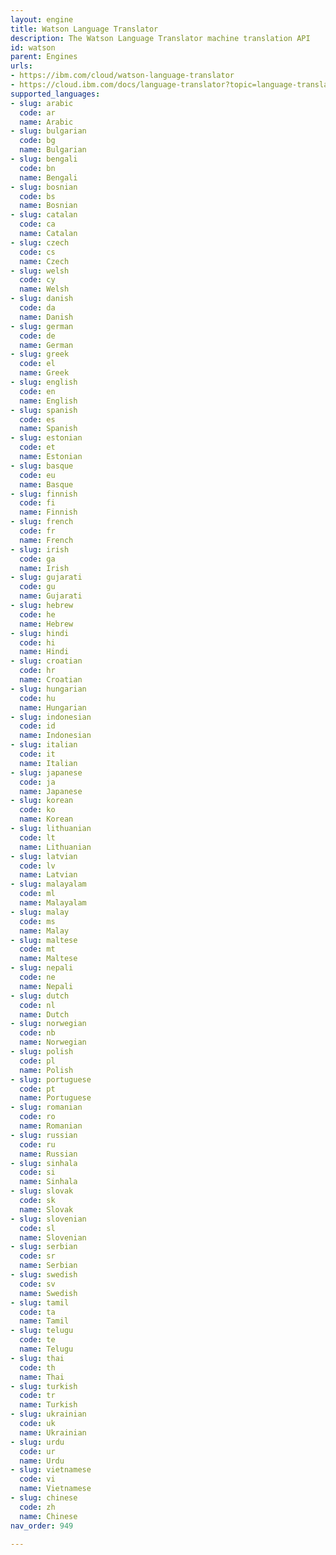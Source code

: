 ```yaml
---
layout: engine
title: Watson Language Translator
description: The Watson Language Translator machine translation API
id: watson
parent: Engines
urls:
- https://ibm.com/cloud/watson-language-translator
- https://cloud.ibm.com/docs/language-translator?topic=language-translator-translation-models
supported_languages:
- slug: arabic
  code: ar
  name: Arabic
- slug: bulgarian
  code: bg
  name: Bulgarian
- slug: bengali
  code: bn
  name: Bengali
- slug: bosnian
  code: bs
  name: Bosnian
- slug: catalan
  code: ca
  name: Catalan
- slug: czech
  code: cs
  name: Czech
- slug: welsh
  code: cy
  name: Welsh
- slug: danish
  code: da
  name: Danish
- slug: german
  code: de
  name: German
- slug: greek
  code: el
  name: Greek
- slug: english
  code: en
  name: English
- slug: spanish
  code: es
  name: Spanish
- slug: estonian
  code: et
  name: Estonian
- slug: basque
  code: eu
  name: Basque
- slug: finnish
  code: fi
  name: Finnish
- slug: french
  code: fr
  name: French
- slug: irish
  code: ga
  name: Irish
- slug: gujarati
  code: gu
  name: Gujarati
- slug: hebrew
  code: he
  name: Hebrew
- slug: hindi
  code: hi
  name: Hindi
- slug: croatian
  code: hr
  name: Croatian
- slug: hungarian
  code: hu
  name: Hungarian
- slug: indonesian
  code: id
  name: Indonesian
- slug: italian
  code: it
  name: Italian
- slug: japanese
  code: ja
  name: Japanese
- slug: korean
  code: ko
  name: Korean
- slug: lithuanian
  code: lt
  name: Lithuanian
- slug: latvian
  code: lv
  name: Latvian
- slug: malayalam
  code: ml
  name: Malayalam
- slug: malay
  code: ms
  name: Malay
- slug: maltese
  code: mt
  name: Maltese
- slug: nepali
  code: ne
  name: Nepali
- slug: dutch
  code: nl
  name: Dutch
- slug: norwegian
  code: nb
  name: Norwegian
- slug: polish
  code: pl
  name: Polish
- slug: portuguese
  code: pt
  name: Portuguese
- slug: romanian
  code: ro
  name: Romanian
- slug: russian
  code: ru
  name: Russian
- slug: sinhala
  code: si
  name: Sinhala
- slug: slovak
  code: sk
  name: Slovak
- slug: slovenian
  code: sl
  name: Slovenian
- slug: serbian
  code: sr
  name: Serbian
- slug: swedish
  code: sv
  name: Swedish
- slug: tamil
  code: ta
  name: Tamil
- slug: telugu
  code: te
  name: Telugu
- slug: thai
  code: th
  name: Thai
- slug: turkish
  code: tr
  name: Turkish
- slug: ukrainian
  code: uk
  name: Ukrainian
- slug: urdu
  code: ur
  name: Urdu
- slug: vietnamese
  code: vi
  name: Vietnamese
- slug: chinese
  code: zh
  name: Chinese
nav_order: 949

---
```



